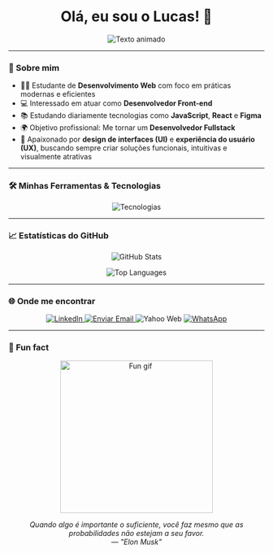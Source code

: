 <h1 align="center">Olá, eu sou o Lucas! 👋</h1>

<p align="center">
<p align="center">
  <img src="https://readme-typing-svg.herokuapp.com?font=Fira+Code&size=26&pause=1000&color=00BFFF&center=true&vCenter=true&width=500&lines=Especialista+em+front-end+💻;Conhecimento+em+UX%2FUI+design+🎨;Focado+em+soluções+criativas+✨;Dedicado+a+eficiência+⚡;Unindo+design+🎨+e+desenvolvimento+web🧠" alt="Texto animado" />
</p>
</p>


---

### 💼 Sobre mim

- 👨‍🎓 Estudante de **Desenvolvimento Web** com foco em práticas modernas e eficientes  
- 💻 Interessado em atuar como **Desenvolvedor Front-end**  
- 📚 Estudando diariamente tecnologias como **JavaScript**, **React** e **Figma**  
- 🌍 Objetivo profissional: Me tornar um **Desenvolvedor Fullstack**  
- 🎨 Apaixonado por **design de interfaces (UI)** e **experiência do usuário (UX)**, buscando sempre criar soluções funcionais, intuitivas e visualmente atrativas  

---

### 🛠️ Minhas Ferramentas & Tecnologias

<p align="center">
  <img src="https://skillicons.dev/icons?i=html,css,js,react,figma,git,vscode" alt="Tecnologias" />
</p>

---

### 📈 Estatísticas do GitHub

<p align="center">
  <img src="https://github-readme-stats.vercel.app/api?username=Lucas-tech-silva&show_icons=true&theme=tokyonight&count_private=true&hide_border=true&card_width=450" alt="GitHub Stats" />
</p>

<p align="center">
  <img src="https://github-readme-stats.vercel.app/api/top-langs/?username=Lucas-tech-silva&layout=compact&theme=tokyonight&hide_border=true&card_width=450" alt="Top Languages" />
</p>

---

### 🌐 Onde me encontrar

<p align="center">
  <a href="https://www.linkedin.com/in/lucas-silva-ab6360365/" target="_blank" rel="noopener noreferrer">
    <img src="https://img.shields.io/badge/LinkedIn-0A66C2?style=for-the-badge&logo=linkedin&logoColor=white" alt="LinkedIn"/>
  </a>

  <a href="mailto:lucassilva1710@yahoo.com?subject=Interesse%20em%20seu%20perfil%20no%20GitHub&body=Prezado%20Lucas%2C%0D%0A%0D%0AAnalisei%20seu%20perfil%20no%20GitHub%20e%20fiquei%20interessado%20em%20seu%20trabalho.%20Gostaria%20de%20iniciar%20um%20contato%20profissional.%0D%0A%0D%0AFico%20no%20aguardo%20de%20seu%20retorno.">
    <img src="https://img.shields.io/badge/Enviar%20Email-6001D2?style=for-the-badge&logo=yahoo&logoColor=white" alt="Enviar Email"/>
  </a>

  <a href="https://mail.yahoo.com" target="_blank" rel="noopener noreferrer" style="text-decoration:none;">
    <img src="https://img.shields.io/badge/Yahoo%20Web-430098?style=for-the-badge&logo=yahoo&logoColor=white" alt="Yahoo Web"/>
  </a>

  <a href="https://wa.me/5511930343236?text=Prezado%20Lucas%2C%20tudo%20bem%3F%20Tive%20acesso%20ao%20seu%20perfil%20no%20GitHub%20e%20gostaria%20de%20conversar%20sobre%20uma%20poss%C3%ADvel%20colabora%C3%A7%C3%A3o%20profissional.%20Aguardo%20seu%20retorno." target="_blank" rel="noopener noreferrer">
    <img src="https://img.shields.io/badge/(11)%2093034--3236-25D366?style=for-the-badge&logo=whatsapp&logoColor=white" alt="WhatsApp"/>
  </a>
</p>

---

### 🎉 Fun fact

<p align="center">
  <img src="https://media.giphy.com/media/qgQUggAC3Pfv687qPC/giphy.gif" width="300" alt="Fun gif"/>
</p>

<p align="center">
  <i>Quando algo é importante o suficiente, você faz mesmo que as probabilidades não estejam a seu favor. <br>
   — "Elon Musk" </i>
</p>
